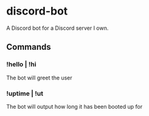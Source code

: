 # discord-bot

A Discord bot for a Discord server I own.

## Commands

### !hello | !hi

The bot will greet the user

### !uptime | !ut

The bot will output how long it has been booted up for
